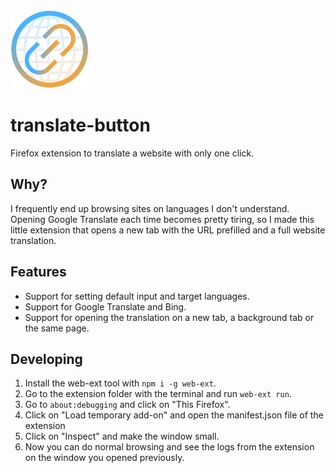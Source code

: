 <div align="left">
  <a href="https://github.com/martgnz/translate-button">
    <img src="icons/translate-button.svg" width="125" height="125">
  </a>

# translate-button

Firefox extension to translate a website with only one click.

## Why?

I frequently end up browsing sites on languages I don't understand. Opening Google Translate each time becomes pretty tiring, so I made this little extension that opens a new tab with the URL prefilled and a full website translation.

## Features

- Support for setting default input and target languages.
- Support for Google Translate and Bing.
- Support for opening the translation on a new tab, a background tab or the same page.

## Developing

1. Install the web-ext tool with `npm i -g web-ext`.
2. Go to the extension folder with the terminal and run `web-ext run`.
3. Go to `about:debugging` and click on "This Firefox".
4. Click on "Load temporary add-on" and open the manifest.json file of the extension
5. Click on "Inspect" and make the window small.
6. Now you can do normal browsing and see the logs from the extension on the window you opened previously.
